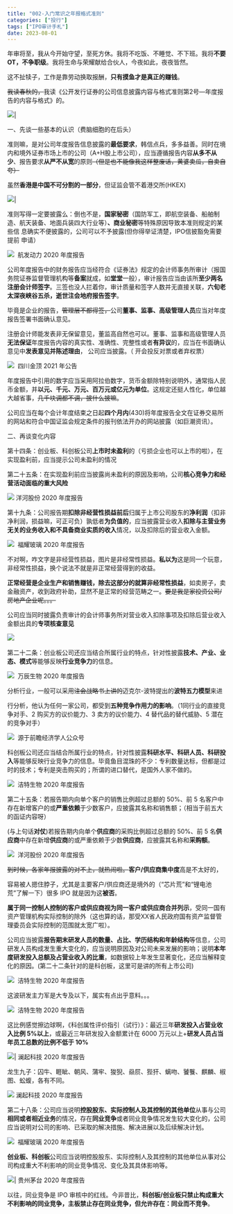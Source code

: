 ```yaml
---
title: "002-入门常识之年报格式准则"
categories: ["投行"]
tags: ["IPO审计手札"]
date: 2023-08-01
---
```


年审将至，我从今开始守望，至死方休。我将不吃饭、不睡觉、不下班。我将**不要OT，不争职级**。我将生命与荣耀献给合伙人，今夜如此，夜夜皆然。

这不扯犊子，工作是靠劳动换取报酬，**只有摸鱼才是真正的赚钱**。

~~我读春秋的，~~我读《公开发行证券的公司信息披露内容与格式准则第2号—年度报告的内容与格式》的。

![](https://cdn.staticaly.com/gh/richffan/img@main/obsidian/IPO/入门常识之年报格式准则_1.webp)|

一、先谈一些基本的认识（费脑细胞的在后头）

准则嘛，是对公司年度报告信息披露的**最低要求**，韩信点兵，多多益善。同时在境内和境外证券市场上市的公司（A+H股上市公司），应当遵循报告内容**从多不从少**、报告要求**从严不从宽**的原则~~（但是也不能像我这样整废话，黄婆卖瓜，自卖自夸）~~


虽然**香港是中国不可分割的一部分**，但证监会管不着港交所(HKEX)

![](https://cdn.staticaly.com/gh/richffan/img@main/obsidian/IPO/入门常识之年报格式准则_2.webp)|

准则写得一定要披露么：倒也不是，**国家秘密**（国防军工，即航空装备、船舶制造、航天装备、地面兵装四大行业等）**、商业秘密**等特殊原因导致本准则规定的某些信 息确实不便披露的，公司可以不予披露(但你得举证清楚，IPO信披豁免需要提前 申请）

![](https://cdn.staticaly.com/gh/richffan/img@main/obsidian/IPO/入门常识之年报格式准则_3.webp) 
航发动力 2020 年度报告

公司年度报告中的财务报告应当经符合《证券法》规定的会计师事务所审计（报国务院证券监督管理机构等**备案**就成，如**堂堂**一般），审计报告应当由该所**至少两名注册会计师签字**。三签也没人拦着你，审计质量和签字人数并无直接关联，**六旬老太深夜峡谷五杀，逝世注会地府报告签字**。

毕竟是企业的报告，~~管理层不都得签，~~公司**董事、监事、高级管理人员**应当对年度报告签署书面确认意见。

注册会计师能发表非无保留意见，董监高自然也可以。董事、监事和高级管理人员**无法保证**年度报告内容的真实性、准确性、完整性或者**有异议**的，应当在书面确认意见中**发表意见并陈述理由**， 公司应当披露。（ 开会投反对票或者弃权票）

![](https://cdn.staticaly.com/gh/richffan/img@main/obsidian/IPO/入门常识之年报格式准则_4.webp) 
四川金顶 2021 年公告

年度报告中引用的数字应当采用阿拉伯数字，货币金额除特别说明外，通常指人民币金额，并**以元、千元、万元、百万元或亿元为单位**。这规定还挺人性化，单位越大越省事，~~几千块调都不调，披什么披嘛~~。

公司应当在每个会计年度结束之日起**四个月内**(430)将年度报告全文在证券交易所的网站和符合中国证监会规定条件的报刊依法开办的网站披露（如巨潮资讯）。

二、再谈变化内容

第十四条：创业板、科创板公司**上市时未盈利**的（亏损企业也可以上市的啦），在实现盈利前，应当提示公司未盈利的情况

第二十五条：在实现盈利前应当披露尚未盈利的原因及影响，公司**核心竞争力和经营活动面临的重大风险**

![](https://cdn.staticaly.com/gh/richffan/img@main/obsidian/IPO/入门常识之年报格式准则_5.webp)
洋河股份 2020 年度报告

第十九条：公司报告期**扣除非经营性损益前后**归属于上市公司股东的**净利润**（扣非净利润，损益嘛，可正可负）孰低者**为负值的**，应当披露营业收入**扣除与主营业务无关的业务收入和不具备商业实质的收入**情况，以及扣除后的营业收入金额。

![](https://cdn.staticaly.com/gh/richffan/img@main/obsidian/IPO/入门常识之年报格式准则_6.webp) 
福耀玻璃 2020 年度报告

不对啊，咋文字是非经营性损益，图片是非经常性损益。**私以为**这是同一个玩意，非经常性损益，换个说法不就是非正常经营得到的收益。

**正常经营是企业生产和销售赚钱，除去这部分的就算非经常性损益**，如卖房子，卖金融资产，收到政府补助，显然不是正常的经营范畴之一。~~要是我是家投资公司/房地产企业呢。。。~~

公司应当同时披露负责审计的会计师事务所对营业收入扣除事项及扣除后营业收入金额出具的**专项核查意见**

![](https://cdn.staticaly.com/gh/richffan/img@main/obsidian/IPO/入门常识之年报格式准则_7.jpg) 

第二十二条：创业板公司还应当结合所属行业的特点，针对性披露**技术、产业、业态、模式**等能够反映**行业竞争力**的信息。

![](https://cdn.staticaly.com/gh/richffan/img@main/obsidian/IPO/入门常识之年报格式准则_8.webp) 
万辰生物 2020 年度报告

分析行业，一般可以采用~~注会战略书上讲的~~迈克尔-波特提出的**波特五力模型**来进

行分析，他认为任何一家公司，都受到**五种竞争作用力的影响**。（1同行业的直接竞争对手、2 购买方的议价能力、3 卖方的议价能力、4 替代品的替代威胁、5 潜在的竞争对手）

![](https://cdn.staticaly.com/gh/richffan/img@main/obsidian/IPO/入门常识之年报格式准则_9.webp) 
源于前瞻经济学人公众号

科创板公司还应当结合所属行业的特点，针对性披露**科研水平、科研人员、科研投入**等能够反映行业竞争力的信息。毕竟鱼目混珠的不少：专利数量达标，但都是过时的技术；专利是突击购买的；所谓的进口替代，是国外人家不做的。

![](https://cdn.staticaly.com/gh/richffan/img@main/obsidian/IPO/入门常识之年报格式准则_10.webp) 
洁特生物 2020 年度报告

第二十五条：若报告期内向单个客户的销售比例超过总额的 50%、前 5 名客户中存在新增客户的或**严重依赖**于少数客户，应披露其名称和销售额；（相当于前五大的函证内容呀）

(与上句话**对仗**)若报告期内向单个**供应商**的采购比例超过总额的 50%、前 5 名**供应商**中存在新增**供应商**的或严重依赖于少数**供应商**，应披露其名称和**采购额**。

![](https://cdn.staticaly.com/gh/richffan/img@main/obsidian/IPO/入门常识之年报格式准则_11.webp) 
洋河股份 2020 年度报告

~~到时候，各家年报披露的对不上，就热闹啦。~~**客户/供应商集中度**高是不太好的，

容易被人摁住脖子，尤其是主要客户/供应商还是境外的（“芯片荒”和“锂电池荒”了解一下）很多 IPO 就是因为这**被否**。

**属于同一控制人控制的客户或供应商视为同一客户或供应商合并列示**，受同一国有资产管理机构实际控制的除外（这也算的话，那受XX省人民政府国有资产监督管理委员会实际控制的范围就太宽广啦）。

公司应当披露**报告期末研发人员的数量、占比、学历结构和年龄结构**等信息，公司研发人员构成发生重大变化的，应当说明原因及对公司未来发展的影响；说明**本年度研发投入总额及占营业收入的比重**，如数据较上年发生显著变化，还应当解释变化的原因。(第二十二条针对的是科创板，这里可是讲的所有上市公司)

![](https://cdn.staticaly.com/gh/richffan/img@main/obsidian/IPO/入门常识之年报格式准则_12.webp) 
洁特生物 2020 年度报告

这波研发主力军是大专及以下，属实有点出乎意料。。。

![](https://cdn.staticaly.com/gh/richffan/img@main/obsidian/IPO/入门常识之年报格式准则_13.webp) 
洁特生物 2020 年度报告

这比例感觉擦边球啊，《科创属性评价指引（试行）》：最近三年**研发投入占营业收入比例 5%以上**，或最近三年研发投入金额累计在 6000 万元以上+**研发人员占当年员工总数的比例不低于 10%**

![](https://cdn.staticaly.com/gh/richffan/img@main/obsidian/IPO/入门常识之年报格式准则_14.webp)|
澜起科技 2020 年度报告

龙生九子：囚牛、睚眦、朝风、蒲牢、狻猊、赑屃、狴犴、螭吻、饕餮、麒麟、椒图、蚣蝮，各有不同。

![](https://cdn.staticaly.com/gh/richffan/img@main/obsidian/IPO/入门常识之年报格式准则_15.webp)
澜起科技 2020 年度报告

第二十八条：公司应当说明**控股股东、实际控制人及其控制的其他单位**从事与公司**相同或者相近业务**的情况，存在**同业竞争**或者同业竞争情况发生较大变化的，公司应当说明对公司的影响、已采取的解决措施、解决进展以及后续解决计划。

![](https://cdn.staticaly.com/gh/richffan/img@main/obsidian/IPO/入门常识之年报格式准则_16.webp) 
福耀玻璃 2020 年度报告

**创业板、科创板**公司应当说明控股股东、实际控制人及其控制的其他单位从事对公司构成重大不利影响的同业竞争情况、变化及其具体影响等。

![](https://cdn.staticaly.com/gh/richffan/img@main/obsidian/IPO/入门常识之年报格式准则_17.webp)|
贵州茅台 2020 年度报告

以往，同业竞争是 IPO 审核中的红线。今非昔比，**科创板/创业板只禁止构成重大不利影响的同业竞争，主板禁止存在同业竞争，但允许存在：同业而不竞争**。